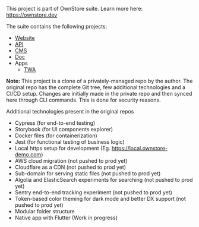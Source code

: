 This project is part of OwnStore suite. Learn more here: https://ownstore.dev

The suite contains the following projects:
- [Website](https://github.com/OwnStoreOrg/ownstore-website)
- [API](https://github.com/OwnStoreOrg/ownstore-api)
- [CMS](https://github.com/OwnStoreOrg/ownstore-cms)
- [Doc](https://github.com/OwnStoreOrg/ownstore-doc)
- Apps
  - [TWA](https://github.com/OwnStoreOrg/ownstore-app-twa)

**Note:** This project is a clone of a privately-managed repo by the author. The original repo has the complete Git tree, few additional technologies and a CI/CD setup. Changes are initially made in the private repo and then synced here through CLI commands. This is done for security reasons. 

Additional technologies present in the original repos
- Cypress (for end-to-end testing)
- Storybook (for UI components explorer)
- Docker files (for containerization)
- Jest (for functional testing of business logic)
- Local https setup for development (Eg. https://local.ownstore-demo.com) 
- AWS cloud migration (not pushed to prod yet)
- Cloudflare as a CDN (not pushed to prod yet)
- Sub-domain for serving static files (not pushed to prod yet)
- Algolia and ElasticSearch experiments for searching (not pushed to prod yet)
- Sentry end-to-end tracking experiment (not pushed to prod yet)
- Token-based color theming for dark mode and better DX support (not pushed to prod yet)
- Modular folder structure
- Native app with Flutter (Work in progress)


